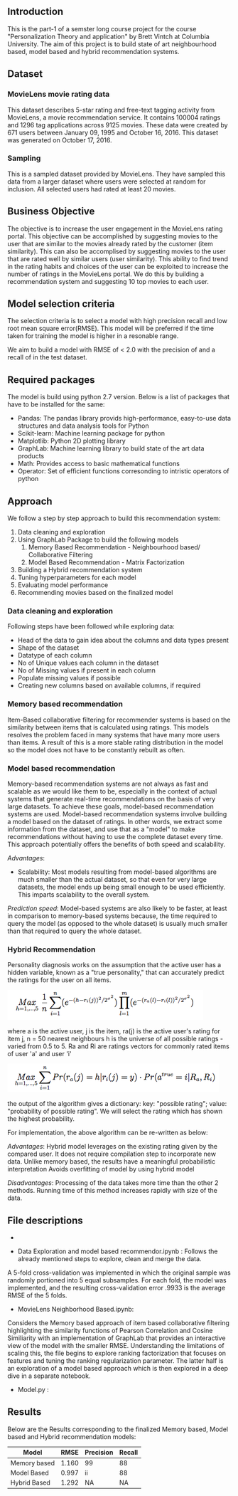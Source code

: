 ## Introduction
This is the part-1 of a semster long course project for the course "Personalization Theory and application" by Brett Vintch at Columbia University. The aim of this project is to build state of art neighbourhood based, model based and hybrid recommendation systems.

## Dataset
### MovieLens movie rating data
This dataset describes 5-star rating and free-text tagging activity from MovieLens,
a movie recommendation service. It contains 100004 ratings and 1296 tag applications across 9125 movies. 
These data were created by 671 users between January 09, 1995 and October 16, 2016. 
This dataset was generated on October 17, 2016.

### Sampling
This is a sampled dataset provided by MovieLens. They have sampled this data from a larger dataset where users were selected at random for inclusion. All selected users had rated at least 20 movies.

## Business Objective
The objective is to increase the user engagement in the MovieLens rating portal. This objective can be accomplished by suggesting movies to the user that are similar to the movies already rated by the customer (item similarity). This can also be accomplised by suggesting movies to the user that are rated well by similar users (user similarity). This ability to find trend in the rating habits and choices of the user can be exploited to increase the number of ratings in the MovieLens portal. 
We do this by building a recommendation system and suggesting 10 top movies to each user.

## Model selection criteria
The selection criteria is to select a model with high precision recall and low root mean square error(RMSE). This model will be preferred if the time taken for training the model is higher in a resonable range.

We aim to build a model with RMSE of < 2.0 with the precision of and a recall of in the test dataset.  

## Required packages 
The model is build using python 2.7 version. Below is a list of packages that have to be installed for the same:

* Pandas: The pandas library provids high-performance, easy-to-use data structures and data analysis tools for Python
* Scikit-learn: Machine learning package for python  
* Matplotlib: Python 2D plotting library
* GraphLab: Machine learning library to build state of the art data products
* Math: Provides access to basic mathematical functions
* Operator: Set of efficient functions corresonding to intristic operators of python 

## Approach
We follow a step by step approach to build this recommendation system: 
1. Data cleaning and exploration 
2. Using GraphLab Package to build the following models 
    1. Memory Based Recommendation - Neighbourhood based/ Collaborative Filtering  
    2. Model Based Recommendation - Matrix Factorization  
3. Building a Hybrid recommendation system 
4. Tuning hyperparameters for each model 
5. Evaluating model performance 
6. Recommending movies based on the finalized model 

### Data cleaning and exploration
Following steps have been followed while exploring data:
* Head of the data to gain idea about the columns and data types present 
* Shape of the dataset 
* Datatype of each column 
* No of Unique values each column in the dataset 
* No of Missing values if present in each column 
* Populate missing values if possible 
* Creating new columns based on available columns, if required 

### Memory based recommendation 
Item-Based collaborative filtering for recommender systems is based on the similarity between items that is calculated using ratings. This models resolves the problem faced in many systems that have many more users than items. A result of this is a more stable rating distribution in the model so the model does not have to be constantly rebuilt as often.

### Model based recommendation 
Memory-based recommendation systems are not always as fast and scalable as we would like them to be, especially in the context of actual systems that generate real-time recommendations on the basis of very large datasets. To achieve these goals, model-based recommendation systems are used. 
Model-based recommendation systems involve building a model based on the dataset of ratings. In other words, we extract some information from the dataset, and use that as a "model" to make recommendations without having to use the complete dataset every time. This approach potentially offers the benefits of both speed and scalability.

*Advantages*:
* Scalability: Most models resulting from model-based algorithms are much smaller than the actual dataset, so that even for very large datasets, the model ends up being small enough to be used efficiently. This imparts scalability to the overall system.

*Prediction speed*: Model-based systems are also likely to be faster, at least in comparison to memory-based systems because, the time required to query the model (as opposed to the whole dataset) is usually much smaller than that required to query the whole dataset.

### Hybrid Recommendation 
Personality diagnosis works on the assumption that the active user has a hidden variable, known as a "true personality," that can accurately predict the ratings for the user on all items.

![Algorithm Equation](Algo_equation_1.png)


where a is the active user, j is the item, ra(j) is the active user's rating for item j,
n = 50 nearest neighbours
h is the universe of all possible ratings - varied from 0.5 to 5.
Ra and Ri are ratings vectors for commonly rated items of user 'a' and user 'i'

![Implementation Equation](Implemtation.png)


the output of the algorithm gives a dictionary: key: "possible rating"; value: "probability of possible rating". 
We will select the rating which has shown the highest probability. 

For implementation, the above algorithm can be re-written as below:



*Advantages*:
Hybrid model leverages on the existing rating given by the compared user.
It does not require compilation step to incorporate new data. 
Unlike memory based, the results have a meaningful probabilistic interpretation 
Avoids overfitting of model by using hybrid model
    
*Disadvantages*:
Processing of the data takes more time than the other 2 methods. 
Running time of this method increases rapidly with size of the data.    


## File descriptions 
*

* Data Exploration and model based recommendor.ipynb :
Follows the already mentioned steps to explore, clean and merge the data. 

A 5-fold cross-validation was implemented in which the original sample was randomly portioned into 5 equal subsamples. For each fold, the model was implemented, and the resulting cross-validation error .9933 is the average RMSE of the 5 folds.

* MovieLens Neighborhood Based.ipynb:

Considers the Memory based approach of item based collaborative filtering highlighting the similarity functions of Pearson Correlation and Cosine Similiarity with an implementation of GraphLab that provides an interactive view of the model with the smaller RMSE. Understanding the limitations of scaling this, the file begins to explore ranking factorization that focuses on features and tuning the ranking regularization parameter. The latter half is an exploration of a model based approach which is then explored in a deep dive in a separate notebook.

* Model.py :

    
## Results 

Below are the Results corresponding to the finalized Memory based, Model based and Hybrid recommendation models:

Model | RMSE | Precision | Recall 
------ | ----- | --------- | -------
Memory based | 1.160 | 99 | 88 
Model Based | 0.997 | ii | 88 
Hybrid Based | 1.292 | NA | NA 


